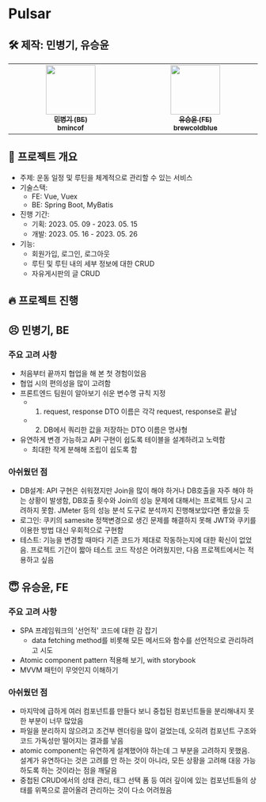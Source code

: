 # Pulsar

## 🛠️ 제작: 민병기, 유승윤

<div align=center>
  <table style="display:table; table-layout:fixed;">
    <tbody>
      <tr padding>
               <td align="center" justify="center"><a href="https://github.com/bmincof"><img src="https://avatars.githubusercontent.com/u/104330984?v=4" width="100px;" alt=""/><br /><sub><b>민병기 (BE)<br/>bmincof</b></sub></a><br /></td>
        <td align="center" justify="center"><a href="https://github.com/brewcoldblue"><img src="https://avatars.githubusercontent.com/u/82228797?v=4" width="100px;" alt=""/><br /><sub><b>유승윤 (FE)<br/>brewcoldblue</b></sub></a><br /></td>
          </tr>
    </tbody>
  </table>
</div>

## 📑 프로젝트 개요

- 주제: 운동 일정 및 루틴을 체계적으로 관리할 수 있는 서비스
- 기술스택:
  - FE: Vue, Vuex
  - BE: Spring Boot, MyBatis
- 진행 기간:
  - 기획: 2023. 05. 09 - 2023. 05. 15
  - 개발: 2023. 05. 16 - 2023. 05. 26
- 기능:
  - 회원가입, 로그인, 로그아웃
  - 루틴 및 루틴 내의 세부 정보에 대한 CRUD
  - 자유게시판의 글 CRUD

## 🔥 프로젝트 진행

## 😣 민병기, BE

### 주요 고려 사항

- 처음부터 끝까지 협업을 해 본 첫 경험이었음
- 협업 시의 편의성을 많이 고려함
- 프론트엔드 팀원이 알아보기 쉬운 변수명 규칙 지정
  - 1.  request, response DTO 이름은 각각 request, response로 끝남
  - 2.  DB에서 쿼리한 값을 저장하는 DTO 이름은 명사형
- 유연하게 변경 가능하고 API 구현이 쉽도록 테이블을 설계하려고 노력함
  - 최대한 작게 분해해 조립이 쉽도록 함

### 아쉬웠던 점

- DB설계: API 구현은 쉬워졌지만 Join을 많이 해야 하거나 DB호출을 자주 해야 하는 상황이 발생함, DB호출 횟수와 Join의 성능 문제에 대해서는 프로젝트 당시 고려하지 못함. JMeter 등의 성능 분석 도구로 분석까지 진행해보았다면 좋았을 듯
- 로그인: 쿠키의 samesite 정책변경으로 생긴 문제를 해결하지 못해 JWT와 쿠키를 이용한 방법 대신 우회적으로 구현함
- 테스트: 기능을 변경할 때마다 기존 코드가 제대로 작동하는지에 대한 확신이 없었음. 프로젝트 기간이 짧아 테스트 코드 작성은 어려웠지만, 다음 프로젝트에서는 적용하고 싶음

## 😇 유승윤, FE

### 주요 고려 사항

- SPA 프레임워크의 '선언적' 코드에 대한 감 잡기
  - data fetching method를 비롯해 모든 메서드와 함수를 선언적으로 관리하려고 시도
- Atomic component pattern 적용해 보기, with storybook
- MVVM 패턴이 무엇인지 이해하기

### 아쉬웠던 점

- 마지막에 급하게 여러 컴포넌트를 만들다 보니 중첩된 컴포넌트들을 분리해내지 못한 부분이 너무 많았음
- 파일을 분리하지 않으려고 조건부 렌더링을 많이 걸었는데, 오히려 컴포넌트 구조와 코드 가독성만 떨어지는 결과를 낳음
- atomic component는 유연하게 설계했어야 하는데 그 부분을 고려하지 못했음. 설계가 유연하다는 것은 고려를 안 하는 것이 아니라, 모든 상황을 고려해 대응 가능하도록 하는 것이라는 점을 깨달음
- 중첩된 CRUD에서의 상태 관리, 태그 선택 폼 등 여러 깊이에 있는 컴포넌트들의 상태를 위쪽으로 끌어올려 관리하는 것이 다소 어려웠음
